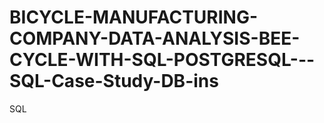 # BICYCLE-MANUFACTURING-COMPANY-DATA-ANALYSIS-BEE-CYCLE-WITH-SQL-POSTGRESQL---SQL-Case-Study-DB-ins
SQL
